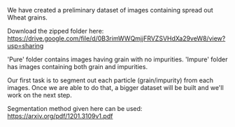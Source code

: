We have created a preliminary dataset of images containing spread out Wheat grains.

Download the zipped folder here: https://drive.google.com/file/d/0B3rimWWQmjjFRVZSVHdXa29veW8/view?usp=sharing

'Pure' folder contains images having grain with no impurities.
'Impure' folder has images containing both grain and impurities.

Our first task is to segment out each particle (grain/impurity) from each images. Once we are able to do that, a bigger dataset will be built 
and we'll work on the next step.

Segmentation method given here can be used: https://arxiv.org/pdf/1201.3109v1.pdf
